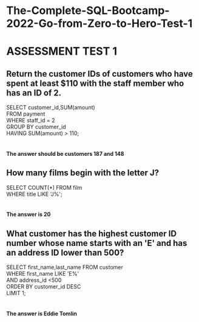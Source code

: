 # The-Complete-SQL-Bootcamp-2022-Go-from-Zero-to-Hero-Test-1
# ASSESSMENT TEST 1

## Return the customer IDs of customers who have spent at least $110 with the staff member who has an ID of 2.

SELECT customer_id,SUM(amount)<br>
FROM payment<br>
WHERE staff_id = 2<br>
GROUP BY customer_id<br>
HAVING SUM(amount) > 110;<br>
<br>
#### The answer should be customers 187 and 148

## How many films begin with the letter J? 

SELECT COUNT(*) FROM film<br>
WHERE title LIKE 'J%';<br>
<br>
#### The answer is 20


## What customer has the highest customer ID number whose name starts with an 'E' and has an address ID lower than 500?

SELECT first_name,last_name FROM customer<br>
WHERE first_name LIKE 'E%'<br>
AND address_id <500<br>
ORDER BY customer_id DESC<br>
LIMIT 1;<br>
<br>
#### The answer is Eddie Tomlin

